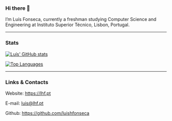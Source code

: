 ### Hi there 👋

I’m Luís Fonseca, currently a freshman studying Computer Science and Engineering at Instituto Superior Técnico, Lisbon, Portugal.

---

### Stats

[![Luís' GitHub stats](https://github-readme-stats.vercel.app/api?username=luishfonseca&show_icons=true&include_all_commits=true&count_private=true&theme=dark)](https://github.com/anuraghazra/github-readme-stats)

[![Top Languages](https://github-readme-stats.vercel.app/api/top-langs/?username=luishfonseca&layout=compact&theme=dark&langs_count=8)](https://github.com/anuraghazra/github-readme-stats)

---

### Links & Contacts

Website: https://lhf.pt

E-mail: [luis@lhf.pt](mailto:luis@lhf.pt)

Github: https://github.com/luishfonseca
